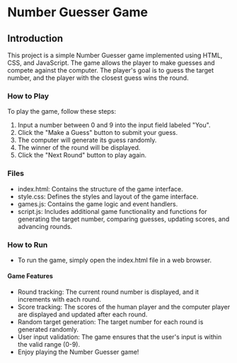 # Number Guesser Game

## Introduction
This project is a simple Number Guesser game implemented using HTML, CSS, and JavaScript. The game allows the player to make guesses and compete against the computer. The player's goal is to guess the target number, and the player with the closest guess wins the round.

### How to Play
To play the game, follow these steps:

1. Input a number between 0 and 9 into the input field labeled "You".
2. Click the "Make a Guess" button to submit your guess.
3. The computer will generate its guess randomly.
4. The winner of the round will be displayed.
5. Click the "Next Round" button to play again.

### Files
+ index.html: Contains the structure of the game interface.
+ style.css: Defines the styles and layout of the game interface.
+ games.js: Contains the game logic and event handlers.
+ script.js: Includes additional game functionality and functions for generating the target number, comparing guesses, updating scores, and advancing rounds.

### How to Run
- To run the game, simply open the index.html file in a web browser.

#### Game Features
- Round tracking: The current round number is displayed, and it increments with each round.
- Score tracking: The scores of the human player and the computer player are displayed and updated after each round.
- Random target generation: The target number for each round is generated randomly.
- User input validation: The game ensures that the user's input is within the valid range (0-9).
- Enjoy playing the Number Guesser game!




